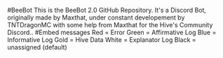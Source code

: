 #BeeBot
This is the BeeBot 2.0 GitHub Repository.
It's a Discord Bot, originally made by Maxthat, under constant developement by TNTDragonMC with some help from Maxthat for the Hive's Community Discord..
#Embed messages
Red = Error
Green = Affirmative Log
Blue = Informative Log
Gold = Hive Data
White = Explanator Log
Black = unassigned (default)
